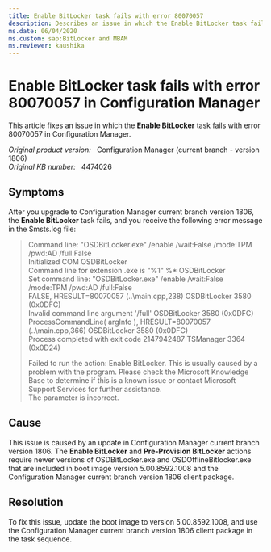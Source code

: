 ```yaml
---
title: Enable BitLocker task fails with error 80070057
description: Describes an issue in which the Enable BitLocker task fails with error 80070057 in Configuration Manager.
ms.date: 06/04/2020
ms.custom: sap:BitLocker and MBAM
ms.reviewer: kaushika
---
```

# Enable BitLocker task fails with error 80070057 in Configuration Manager

This article fixes an issue in which the **Enable BitLocker** task fails with error 80070057 in Configuration Manager.

_Original product version:_ &nbsp; Configuration Manager (current branch - version 1806)  
_Original KB number:_ &nbsp; 4474026

## Symptoms

After you upgrade to Configuration Manager current branch version 1806, the **Enable BitLocker** task fails, and you receive the following error message in the Smsts.log file:

> Command line: "OSDBitLocker.exe" /enable /wait:False /mode:TPM /pwd:AD /full:False  
> Initialized COM OSDBitLocker  
> Command line for extension .exe is "%1" %* OSDBitLocker  
> Set command line: "OSDBitLocker.exe" /enable /wait:False /mode:TPM /pwd:AD /full:False  
> FALSE, HRESULT=80070057 (..\main.cpp,238) OSDBitLocker  3580 (0x0DFC)  
> Invalid command line argument '/full' OSDBitLocker 3580 (0x0DFC)  
> ProcessCommandLine( argInfo ), HRESULT=80070057 (..\main.cpp,366) OSDBitLocker 3580 (0x0DFC)  
> Process completed with exit code 2147942487 TSManager 3364 (0x0D24)
>
> Failed to run the action: Enable BitLocker. This is usually caused by a problem with the program. Please check the Microsoft Knowledge Base to determine if this is a known issue or contact Microsoft Support Services for further assistance.  
> The parameter is incorrect.

## Cause

This issue is caused by an update in Configuration Manager current branch version 1806. The **Enable BitLocker** and **Pre-Provision BitLocker** actions require newer versions of OSDBitLocker.exe and OSDOfflineBitlocker.exe that are included in boot image version 5.00.8592.1008 and the Configuration Manager current branch version 1806 client package.

## Resolution

To fix this issue, update the boot image to version 5.00.8592.1008, and use the Configuration Manager current branch version 1806 client package in the task sequence.
